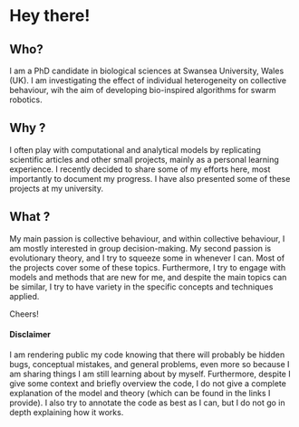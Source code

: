# Hey there! 

## Who?
I am a PhD candidate in biological sciences at Swansea University, Wales (UK). I am investigating the effect of individual heterogeneity on collective behaviour, wih the aim of developing bio-inspired algorithms for swarm robotics. 

## Why ?

I often play with computational and analytical models by replicating scientific articles and other small projects, mainly as a personal learning experience. I recently decided to share some of my efforts here, most importantly to document my progress. I have also presented some of these projects at my university. 

## What ?

My main passion is collective behaviour, and within collective behaviour, I am mostly interested in group decision-making. My second passion is evolutionary theory, and I try to squeeze some in whenever I can.  Most of the projects cover some of these topics. Furthermore, I try to engage with models and methods that are new for me, and despite the main topics can be similar, I try to have variety in the specific concepts and techniques applied. 

Cheers! 

#### Disclaimer
I am rendering public my code knowing that there will probably be hidden bugs, conceptual mistakes, and general problems, even more so because I am sharing things I am still learning about by myself. Furthermore, despite I give some context and briefly overview the code, I do not give a complete explanation of the model and theory (which can be found in the links I provide). I also try to annotate the code as best as I can, but I do not go in depth explaining how it works.
